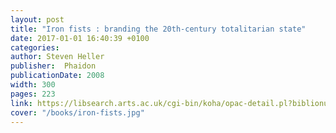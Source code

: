 ```yaml
---
layout: post
title: "Iron fists : branding the 20th-century totalitarian state"
date: 2017-01-01 16:40:39 +0100
categories: 
author: Steven Heller
publisher:  Phaidon
publicationDate: 2008
width: 300
pages: 223
link: https://libsearch.arts.ac.uk/cgi-bin/koha/opac-detail.pl?biblionumber=211759
cover: "/books/iron-fists.jpg"
---
```


